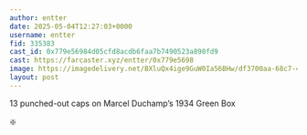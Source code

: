 ```yaml
---
author: entter
date: 2025-05-04T12:27:03+0000
username: entter
fid: 335383
cast_id: 0x779e56984d05cfd8acdb6faa7b7490523a890fd9
cast: https://farcaster.xyz/entter/0x779e5698
image: https://imagedelivery.net/BXluQx4ige9GuW0Ia56BHw/df3700aa-68c7-4789-48bf-2df7d3a61000/original
layout: post
---
```


13 punched-out caps on Marcel Duchamp’s 1934 Green Box

❇️

<img src='https://imagedelivery.net/BXluQx4ige9GuW0Ia56BHw/df3700aa-68c7-4789-48bf-2df7d3a61000/original' alt='' referrerpolicy='no-referrer'/>
